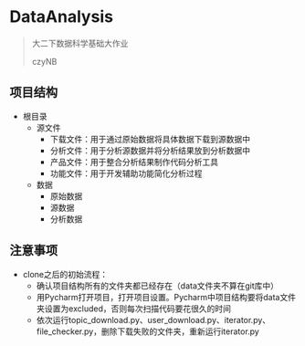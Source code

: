 # DataAnalysis
> 大二下数据科学基础大作业
>
> czyNB



## 项目结构

* 根目录
  * 源文件
    * 下载文件：用于通过原始数据将具体数据下载到源数据中
    * 分析文件：用于分析源数据并将分析结果放到分析数据中
    * 产品文件：用于整合分析结果制作代码分析工具
    * 功能文件：用于开发辅助功能简化分析过程
  * 数据
    * 原始数据
    * 源数据
    * 分析数据



## 注意事项

* clone之后的初始流程：
  * 确认项目结构所有的文件夹都已经存在（data文件夹不算在git库中）
  * 用Pycharm打开项目，打开项目设置。Pycharm中项目结构要将data文件夹设置为excluded，否则每次扫描代码要花很久的时间
  * 依次运行topic_download.py、user_download.py、iterator.py、file_checker.py，删除下载失败的文件夹，重新运行iterator.py